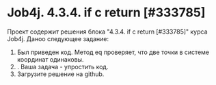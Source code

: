 # Job4j. 4.3.4. if c return [#333785]
Проект содержит решения блока "4.3.4. if c return [#333785]" курса Job4j.
Даноо следующее задание:
1. Был приведен код. Метод eq проверяет, что две точки в системе координат одинаковы.
2. . Ваша задача - упростить код.
3. Загрузите решение на github. 